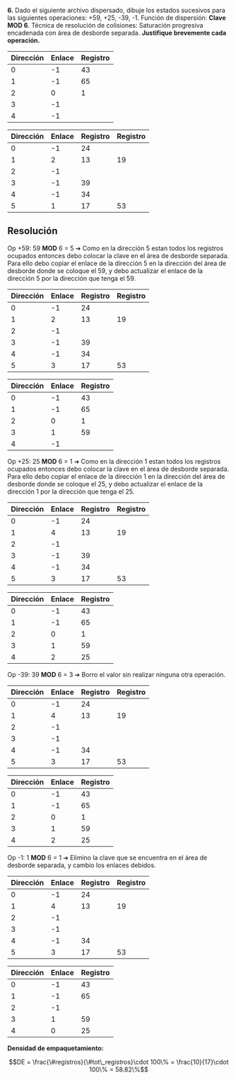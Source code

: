 **6.** Dado el siguiente archivo dispersado, dibuje los estados sucesivos para las siguientes operaciones: +59, +25, -39, -1. Función de dispersión: **Clave MOD 6**. Técnica de resolución de colisiones: Saturación progresiva encadenada con área de desborde separada. **Justifique brevemente cada operación.**

| Dirección | Enlace | Registro |
| --------- | ------ | -------- |
| 0         | -1     | 43       |
| 1         | -1     | 65       |
| 2         | 0      | 1        |
| 3         | -1     |          |
| 4         | -1     |          |

| Dirección | Enlace | Registro | Registro |
| --------- | ------ | -------- | -------- |
| 0         | -1     | 24       |          |
| 1         | 2      | 13       | 19       |
| 2         | -1     |          |          |
| 3         | -1     | 39       |          |
| 4         | -1     | 34       |          |
| 5         | 1      | 17       | 53       |

## Resolución

Op +59: 59 **MOD** 6 = 5 ➔ Como en la dirección 5 estan todos los registros ocupados entonces debo colocar la clave en el área de desborde separada. Para ello debo copiar el enlace de la dirección 5 en la dirección del área de desborde donde se coloque el 59, y debo actualizar el enlace de la dirección 5 por la dirección que tenga el 59.

| Dirección | Enlace | Registro | Registro |
| --------- | ------ | -------- | -------- |
| 0         | -1     | 24       |          |
| 1         | 2      | 13       | 19       |
| 2         | -1     |          |          |
| 3         | -1     | 39       |          |
| 4         | -1     | 34       |          |
| 5         | 3      | 17       | 53       |

| Dirección | Enlace | Registro |
| --------- | ------ | -------- |
| 0         | -1     | 43       |
| 1         | -1     | 65       |
| 2         | 0      | 1        |
| 3         | 1      | 59       |
| 4         | -1     |          |

Op +25: 25 **MOD** 6 = 1 ➔ Como en la dirección 1 estan todos los registros ocupados entonces debo colocar la clave en el área de desborde separada. Para ello debo copiar el enlace de la dirección 1 en la dirección del área de desborde donde se coloque el 25, y debo actualizar el enlace de la dirección 1 por la dirección que tenga el 25.

| Dirección | Enlace | Registro | Registro |
| --------- | ------ | -------- | -------- |
| 0         | -1     | 24       |          |
| 1         | 4      | 13       | 19       |
| 2         | -1     |          |          |
| 3         | -1     | 39       |          |
| 4         | -1     | 34       |          |
| 5         | 3      | 17       | 53       |

| Dirección | Enlace | Registro |
| --------- | ------ | -------- |
| 0         | -1     | 43       |
| 1         | -1     | 65       |
| 2         | 0      | 1        |
| 3         | 1      | 59       |
| 4         | 2      | 25       |

Op -39: 39 **MOD** 6 = 3 ➔ Borro el valor sin realizar ninguna otra operación.

| Dirección | Enlace | Registro | Registro |
| --------- | ------ | -------- | -------- |
| 0         | -1     | 24       |          |
| 1         | 4      | 13       | 19       |
| 2         | -1     |          |          |
| 3         | -1     |          |          |
| 4         | -1     | 34       |          |
| 5         | 3      | 17       | 53       |

| Dirección | Enlace | Registro |
| --------- | ------ | -------- |
| 0         | -1     | 43       |
| 1         | -1     | 65       |
| 2         | 0      | 1        |
| 3         | 1      | 59       |
| 4         | 2      | 25       |

Op -1: 1 **MOD** 6 = 1 ➔ Elimino la clave que se encuentra en el área de desborde separada, y cambio los enlaces debidos.

| Dirección | Enlace | Registro | Registro |
| --------- | ------ | -------- | -------- |
| 0         | -1     | 24       |          |
| 1         | 4      | 13       | 19       |
| 2         | -1     |          |          |
| 3         | -1     |          |          |
| 4         | -1     | 34       |          |
| 5         | 3      | 17       | 53       |

| Dirección | Enlace | Registro |
| --------- | ------ | -------- |
| 0         | -1     | 43       |
| 1         | -1     | 65       |
| 2         | -1     |          |
| 3         | 1      | 59       |
| 4         | 0      | 25       |

**Densidad de empaquetamiento:**

$$DE = \frac{\#registros}{\#tot\_registros}\cdot 100\% = \frac{10}{17}\cdot 100\% = 58.82\%$$
